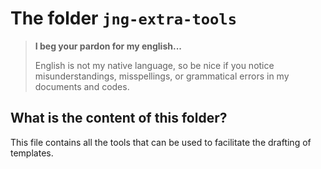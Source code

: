 The folder `jng-extra-tools`
============================

> **I beg your pardon for my english...**
>
> English is not my native language, so be nice if you notice misunderstandings, misspellings, or grammatical errors in my documents and codes.


What is the content of this folder?
-----------------------------------

This file contains all the tools that can be used to facilitate the drafting of templates.
